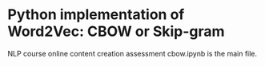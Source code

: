 # Python implementation of Word2Vec: CBOW or Skip-gram
NLP course online content creation assessment
cbow.ipynb is the main file.
